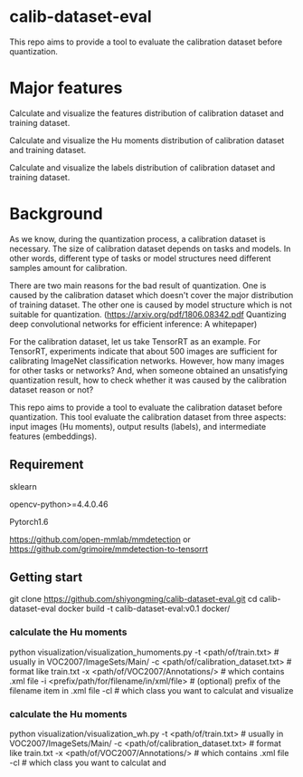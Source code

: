 # calib-dataset-eval
This repo aims to provide a tool to evaluate the calibration dataset before quantization.

# Major features
Calculate and visualize the features distribution of calibration dataset and training dataset.

Calculate and visualize the Hu moments distribution of calibration dataset and training dataset.

Calculate and visualize the labels distribution of calibration dataset and training dataset.


# Background
As we know, during the quantization process, a calibration dataset is necessary. The size of calibration dataset depends on tasks and models. In other words, different type of tasks or model structures need different samples amount for calibration.

There are two main reasons for the bad result of quantization. One is caused by the calibration dataset which doesn't cover the major distribution of training dataset. The other one is caused by model structure which is not suitable for quantization. (https://arxiv.org/pdf/1806.08342.pdf Quantizing deep convolutional networks for efficient inference: A whitepaper)

For the calibration dataset, let us take TensorRT as an example. For TensorRT, experiments indicate that about 500 images are sufficient for calibrating ImageNet classification networks. However, how many images for other tasks or networks? And, when someone obtained an unsatisfying quantization result, how to check whether it was caused by the calibration dataset reason or not?

This repo aims to provide a tool to evaluate the calibration dataset before quantization.
This tool evaluate the calibration dataset from three aspects: input images (Hu moments), output results (labels), and intermediate features (embeddings).

## Requirement
sklearn     

opencv-python>=4.4.0.46     

Pytorch1.6      

https://github.com/open-mmlab/mmdetection or https://github.com/grimoire/mmdetection-to-tensorrt


## Getting start
git clone https://github.com/shiyongming/calib-dataset-eval.git
cd calib-dataset-eval
docker build -t calib-dataset-eval:v0.1 docker/

### calculate the Hu moments
python visualization/visualization_humoments.py 
    -t <path/of/train.txt>  # usually in VOC2007/ImageSets/Main/ 
    -c <path/of/calibration_dataset.txt>  # format like train.txt
    -x <path/of/VOC2007/Annotations/>  # which contains .xml file
    -i <prefix/path/for/filename/in/xml/file>  # (optional) prefix of the filename item in .xml file
    -cl <class index>  # which class you want to calculat and visualize

### calculate the Hu moments
python visualization/visualization_wh.py 
    -t <path/of/train.txt>  # usually in VOC2007/ImageSets/Main/ 
    -c <path/of/calibration_dataset.txt>  # format like train.txt
    -x <path/of/VOC2007/Annotations/>  # which contains .xml file
    -cl <class index>  # which class you want to calculat and 
    
###